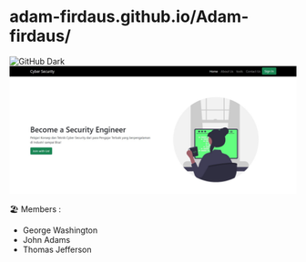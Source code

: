 # adam-firdaus.github.io/Adam-firdaus/
![GitHub Dark](https://github.com/github-dark.png#gh-light-mode-only)
![My image](https://github.com/Adam-firdaus/Adam-firdaus/blob/main/assets/Home.jpg)

:beach_umbrella:
Members :
- George Washington
- John Adams
- Thomas Jefferson
